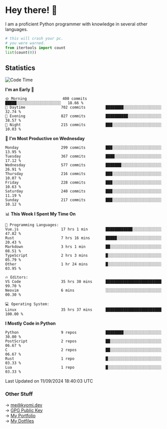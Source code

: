 # Hey there! 👋

I am a proficient Python programmer with knowledge in several other languages.

```py
# this will crash your pc.
# you were warned.
from itertools import count
list(count(0))
```

## Statistics
<!--START_SECTION:waka-->
![Code Time](http://img.shields.io/badge/Code%20Time-1%2C586%20hrs%2029%20mins-blue)

**I'm an Early 🐤** 

```text
🌞 Morning                400 commits         █████░░░░░░░░░░░░░░░░░░░░   18.66 % 
🌆 Daytime                702 commits         ████████░░░░░░░░░░░░░░░░░   32.74 % 
🌃 Evening                827 commits         ██████████░░░░░░░░░░░░░░░   38.57 % 
🌙 Night                  215 commits         ███░░░░░░░░░░░░░░░░░░░░░░   10.03 % 
```
📅 **I'm Most Productive on Wednesday** 

```text
Monday                   299 commits         ███░░░░░░░░░░░░░░░░░░░░░░   13.95 % 
Tuesday                  367 commits         ████░░░░░░░░░░░░░░░░░░░░░   17.12 % 
Wednesday                577 commits         ███████░░░░░░░░░░░░░░░░░░   26.91 % 
Thursday                 216 commits         ███░░░░░░░░░░░░░░░░░░░░░░   10.07 % 
Friday                   228 commits         ███░░░░░░░░░░░░░░░░░░░░░░   10.63 % 
Saturday                 240 commits         ███░░░░░░░░░░░░░░░░░░░░░░   11.19 % 
Sunday                   217 commits         ███░░░░░░░░░░░░░░░░░░░░░░   10.12 % 
```


📊 **This Week I Spent My Time On** 

```text
💬 Programming Languages: 
Vue.js                   17 hrs 1 min        ████████████░░░░░░░░░░░░░   47.82 % 
Rust                     7 hrs 16 mins       █████░░░░░░░░░░░░░░░░░░░░   20.43 % 
Markdown                 3 hrs 1 min         ██░░░░░░░░░░░░░░░░░░░░░░░   08.51 % 
TypeScript               2 hrs 3 mins        █░░░░░░░░░░░░░░░░░░░░░░░░   05.79 % 
Other                    1 hr 24 mins        █░░░░░░░░░░░░░░░░░░░░░░░░   03.95 % 

🔥 Editors: 
VS Code                  35 hrs 30 mins      █████████████████████████   99.70 % 
Neovim                   6 mins              ░░░░░░░░░░░░░░░░░░░░░░░░░   00.30 % 

💻 Operating System: 
Linux                    35 hrs 37 mins      █████████████████████████   100.00 % 
```

**I Mostly Code in Python** 

```text
Python                   9 repos             ████████░░░░░░░░░░░░░░░░░   30.00 % 
PostScript               2 repos             ██░░░░░░░░░░░░░░░░░░░░░░░   06.67 % 
C                        2 repos             ██░░░░░░░░░░░░░░░░░░░░░░░   06.67 % 
Rust                     1 repo              █░░░░░░░░░░░░░░░░░░░░░░░░   03.33 % 
Lua                      1 repo              █░░░░░░░░░░░░░░░░░░░░░░░░   03.33 % 
```




 Last Updated on 11/09/2024 18:40:03 UTC
<!--END_SECTION:waka-->

### Other Stuff

→ [me@kyomi.dev](mailto:me@kyomi.dev)\
→ [GPG Public Key](https://github.com/bitterteriyaki.gpg)\
→ [My Portfolio](https://kyomi.dev)\
→ [My Dotfiles](https://github.com/bitterteriyaki/dotfiles)
